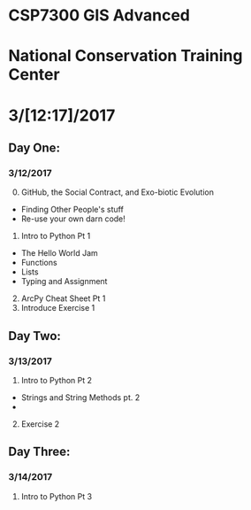 # CSP7300  GIS Advanced
# National Conservation Training Center
# 3/[12:17]/2017

## Day One:
### 3/12/2017

0.  GitHub, the Social Contract, and Exo-biotic Evolution
- Finding Other People's stuff
- Re-use your own darn code!

1.  Intro to Python Pt 1
- The Hello World Jam
- Functions
- Lists
- Typing and Assignment

2.  ArcPy Cheat Sheet Pt 1
3.  Introduce Exercise 1

## Day Two:
### 3/13/2017

1.  Intro to Python Pt 2
- Strings and String Methods pt. 2
-

2.  Exercise 2

## Day Three:
### 3/14/2017
1.  Intro to Python Pt 3
